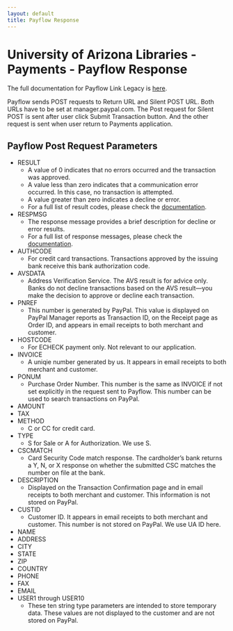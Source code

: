 ```yaml
---
layout: default
title: Payflow Response
---
```

University of Arizona Libraries - Payments - Payflow Response
========================

The full documentation for Payflow Link Legacy is [here](https://www.paypalobjects.com/webstatic/en_US/developer/docs/pdf/pp_payflowlink_guide.pdf).

Payflow sends POST requests to Return URL and Silent POST URL. Both URLs have to be set at manager.paypal.com. The Post request for Silent POST is sent after user click Submit Transaction button. And the other request is sent when user return to Payments application.

## Payflow Post Request Parameters
* RESULT
    * A value of 0 indicates that no errors occurred and the transaction was approved.
    * A value less than zero indicates that a communication error occurred. In this case, no transaction is attempted.
    * A value greater than zero indicates a decline or error.
    * For a full list of result codes, please check the [documentation](https://www.paypalobjects.com/webstatic/en_US/developer/docs/pdf/pp_payflowlink_guide.pdf).
* RESPMSG
    * The response message provides a brief description for decline or error results.
    * For a full list of response messages, please check the [documentation](https://www.paypalobjects.com/webstatic/en_US/developer/docs/pdf/pp_payflowlink_guide.pdf).
* AUTHCODE
    * For credit card transactions. Transactions approved by the issuing bank receive this bank authorization code.
* AVSDATA
    * Address Verification Service. The AVS result is for advice only. Banks do not decline transactions based on the AVS result—you make the decision to approve or decline each transaction.
* PNREF
    * This number is generated by PayPal. This value is displayed on PayPal Manager reports as Transaction ID, on the Receipt page as Order ID, and appears in email receipts to both merchant and customer.
* HOSTCODE
    * For ECHECK payment only. Not relevant to our application.
* INVOICE
    * A uniqie number generated by us. It appears in email receipts to both merchant and customer.
* PONUM
    * Purchase Order Number. This number is the same as INVOICE if not set explicitly in the request sent to Payflow. This number can be used to search transactions on PayPal.
* AMOUNT
* TAX
* METHOD
    * C or CC for credit card.
* TYPE
    * S for Sale or A for Authorization. We use S.
* CSCMATCH
    * Card Security Code match response. The cardholder’s bank returns a Y, N, or X response on whether the submitted CSC matches the number on file at the bank.
* DESCRIPTION
    * Displayed on the Transaction Confirmation page and in email receipts to both merchant and customer. This information is not stored on PayPal.
* CUSTID
    * Customer ID. It appears in email receipts to both merchant and customer. This number is not stored on PayPal. We use UA ID here.
* NAME
* ADDRESS
* CITY
* STATE
* ZIP
* COUNTRY
* PHONE
* FAX
* EMAIL
* USER1 through USER10
    * These ten string type parameters are intended to store temporary data. These values are not displayed to the customer and are not stored on PayPal.
